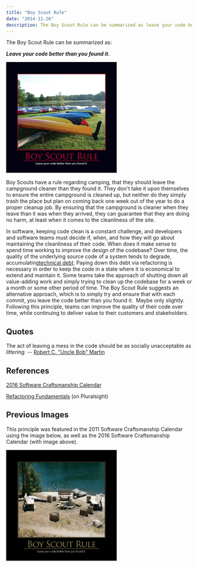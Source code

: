```yaml
---
title: "Boy Scout Rule"
date: "2014-11-26"
description: The Boy Scout Rule can be summarized as leave your code better than you found it.
---
```


The Boy Scout Rule can be summarized as:

_**Leave your code better than you found it.**_

![Boy Scout Rule](images/BoyScoutRule-400x400-300x300.png)

Boy Scouts have a rule regarding camping, that they should leave the campground cleaner than they found it. They don't take it upon themselves to ensure the entire campground is cleaned up, but neither do they simply trash the place but plan on coming back one week out of the year to do a proper cleanup job. By ensuring that the campground is cleaner when they leave than it was when they arrived, they can guarantee that they are doing no harm, at least when it comes to the cleanliness of the site.

In software, keeping code clean is a constant challenge, and developers and software teams must decide if, when, and how they will go about maintaining the cleanliness of their code. When does it make sense to spend time working to improve the design of the codebase? Over time, the quality of the underlying source code of a system tends to degrade, accumulating[technical debt](http://deviq.com/technical-debt). Paying down this debt via refactoring is necessary in order to keep the code in a state where it is economical to extend and maintain it. Some teams take the approach of shutting down all value-adding work and simply trying to clean up the codebase for a week or a month or some other period of time. The Boy Scout Rule suggests an alternative approach, which is to simply try and ensure that with each commit, you leave the code better than you found it.  Maybe only slightly. Following this principle, teams can improve the quality of their code over time, while continuing to deliver value to their customers and stakeholders.

## Quotes

The act of leaving a mess in the code should be as socially unacceptable as _littering_. -- [Robert C. "Uncle Bob" Martin](http://programmer.97things.oreilly.com/wiki/index.php/The_Boy_Scout_Rule)

## References

[2016 Software Craftsmanship Calendar](http://amzn.to/1NI2m22)

[Refactoring Fundamentals](https://www.pluralsight.com/courses/refactoring-fundamentals) (on Pluralsight)

## Previous Images

This principle was featured in the 2011 Software Craftsmanship Calendar using the image below, as well as the 2016 Software Craftsmanship Calendar (with image above).

![BoyScoutRule](images/BoyScoutRule-300x300.jpg)
